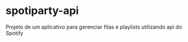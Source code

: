 # spotiparty-api

Projeto de um aplicativo para gerenciar filas e playlists utilizando api do Spotify